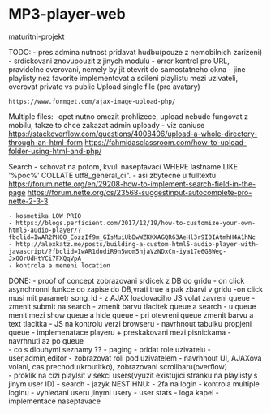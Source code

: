 # MP3-player-web
 maturitni-projekt

 TODO:
    - pres admina nutnost pridavat hudbu(pouze z nemobilnich zarizeni)
    - srdickovani znovupouzit z jinych modulu
    - error kontrol pro URL, pravidelne overovani, nemely by jit otevrit do samostatneho okna
    - jine playlisty nez favorite implementovat a sdileni playlistu mezi uzivateli, overovat private vs public
      Upload single file (pro avatary)

    https://www.formget.com/ajax-image-upload-php/


Multiple files:
-opet nutno omezit prohlizece, upload nebude fungovat z mobilu, takze to
chce zakazat admin uploady - viz caniuse
https://stackoverflow.com/questions/4008406/upload-a-whole-directory-through-an-html-form
https://fahmidasclassroom.com/how-to-upload-folder-using-html-and-php/


Search - schovat na potom, kvuli naseptavaci
WHERE lastname LIKE '%poc%' COLLATE utf8_general_ci". - asi zbytecne u
fulltextu
https://forum.nette.org/en/29208-how-to-implement-search-field-in-the-page
https://forum.nette.org/cs/23568-suggestinput-autocomplete-pro-nette-2-3-3


    - kosmetika LOW PRIO
    - https://blogs.perficient.com/2017/12/19/how-to-customize-your-own-html5-audio-player/?fbclid=IwAR2PH0O_EozzIf9m_GIsMuiUbBwWZKKXAGQR63AeHl3r9I0IAtmhH4A1hNc
    - http://alexkatz.me/posts/building-a-custom-html5-audio-player-with-javascript/?fbclid=IwAR1dodiR9n5wom5hjaVzNDxCn-iya17e6G8Weg-Jx0OrUdHtYCi7FXQqVpA
    - kontrola a meneni location
DONE:
    - proof of concept zobrazovani srdicek z DB do gridu
    - on click asynchronni funkce co zapise do DB,vrati true a pak zbarvi v gridu
        -on click musi mit parametr song_id
    - z AJAX loadovaciho JS volat zavreni queue 
    - zmenit submit na search
    - zmenit barvu tlacitek queue a search
    - u queue menit mezi show queue a hide queue
    - pri otevreni queue zmenit barvu a text tlacitka
    - JS na kontrolu verzi browseru
    - navrhnout tabulku propjeni queue
        - implemenatace playeru + preskakovani mezi pisnickama - navrhnuti az po queue   
    - co s dlouhymi seznamy ?? - paging
    - pridat role uzivatelu - user,admin,editor - zobrazovat roli pod uzivatelem 
    - navrhnout UI, AJAXova volani, cas prechodu(kroutitko), zobrazovani scrollbaru(overflow)   
    - proklik na cizi playlsit v sekci users(vyuzit existujici stranku na playlisty s jinym user ID)
    - search 
    - jazyk
NESTIHNU:
    - 2fa na login
    - kontrola multiple loginu
    - vyhledani useru jinymi usery
    - user stats
    - loga kapel
    - implementace naseptavace


